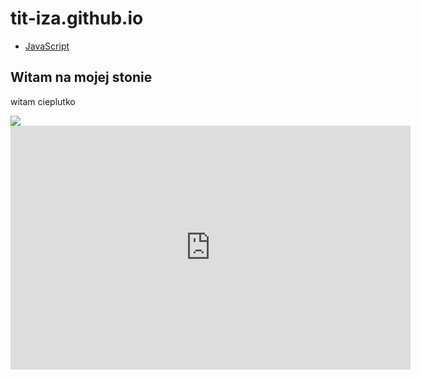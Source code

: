 # tit-iza.github.io
<html lang="pl">
  <head>
    <meta charest="utf-8" />
    <title>tit-iza.github.io</title>
  </head>
  <body>
    <nav class="nav">
            <div class="container">
            <ul>
                <li><a href="zwierzoki.html">JavaScript</a></li>
            </ul>
    <h1>Witam na mojej stonie</h1>
    <p> witam cieplutko</p>
    <img src="https://upload.wikimedia.org/wikipedia/en/thumb/6/63/Feels_good_man.jpg/200px-Feels_good_man.jpg" />
     <div class="container">
   <section class="section">
  <iframe id="ytplayer" type="text/html" width="640" height="390"
  src="https://www.youtube.com/embed/kXYiU_JCYtU"
  frameborder="0"/>
     </section>
 </body>
</html>
